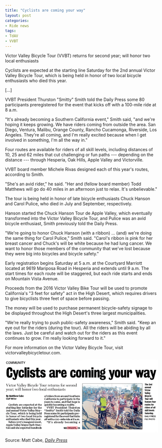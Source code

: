 ```yaml
---
title: "Cyclists are coming your way"
layout: post
categories:
- Ride news
tags:
- TdAV
- VVBT
---
```


Victor Valley Bicycle Tour (VVBT) returns for second year; will honor two local enthusiasts

Cyclists are expected at the starting line Saturday for the 2nd annual Victor Valley Bicycle Tour, which is being held in honor of two local bicycle enthusiasts who died this year.

\[...\]

VVBT President Thurston "Smitty" Smith told the Daily Press some 80 participants preregistered for the event that kicks off with a 100-mile ride at 8 a.m.

"It's already becoming a Southern California event," Smith said, "and we're hoping it keeps growing. We have riders coming from outside the area. San Diego, Ventura, Malibu, Orange County, Rancho Cucamonga, Riverside, Los Angeles. They're all coming, and I'm really excited because when I get involved in something, I'm all the way in."

Four routes are available for riders of all skill levels, including distances of 10, 25 and 62 miles that cut challenging or fun paths --- depending on the distance --- through Hesperia, Oak Hills, Apple Valley and Victorville.

VVBT board member Michele Rivas designed each of this year's routes, according to Smith.

"She's an avid rider," he said. "Her and (fellow board member) Todd Matthews will go do 40 miles in an afternoon just to relax. It's unbelievable."

The tour is being held in honor of late bicycle enthusiasts Chuck Hanson and Carol Pulice, who died in July and September, respectively.

Hanson started the Chuck Hanson Tour de Apple Valley, which eventually transformed into the Victor Valley Bicycle Tour, and Pulice was an avid bicycle enthusiast, Smith previously told the Daily Press.

"We're going to honor Chuck Hanson (with a ribbon) ... (and) we're doing the same thing for Carol Pulice," Smith said. "Carol's ribbon is pink for her breast cancer and Chuck's will be white because he had lung cancer. We want to honor those members of the community that we've lost because they were big into bicycles and bicycle safety."

Early registration begins Saturday at 5 a.m. at the Courtyard Marriott located at 9619 Mariposa Road in Hesperia and extends until 9 a.m. The start times for each route will be staggered, but each ride starts and ends on Mountain Vista Avenue.

Proceeds from the 2016 Victor Valley Bike Tour will be used to promote California's "3 feet for safety" act in the High Desert, which requires drivers to give bicyclists three feet of space before passing.

The money will be used to purchase permanent bicycle-safety signage to be displayed throughout the High Desert's three largest municipalities.

"We're really trying to push public-safety awareness," Smith said. "Keep an eye out for the riders (during the tour). All the riders will be abiding by all the laws. Just be careful and watch out for the riders as this event continues to grow. I'm really looking forward to it."

For more information on the Victor Valley Bicycle Tour, visit victorvalleybicycletour.com.

![2016 Victor Valley Bicycle Tour](/assets/img/2016/10/20161028-DP-vvbt.png)

Source: Matt Cabe, [*Daily Press*](https://www.vvdailypress.com)
